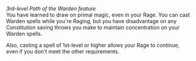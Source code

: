 _3rd-level Path of the Warden feature_  
You have learned to draw on primal magic, even in your Rage. You can cast Warden spells while you're Raging, but you have disadvantage on any Constitution saving throws you make to maintain concentration on your Warden spells.

Also, casting a spell of 1st-level or higher allows your Rage to continue, even if you don't meet the other requirements.